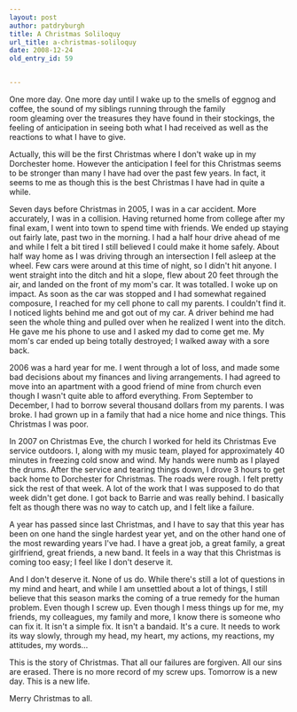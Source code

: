 ```yaml
---
layout: post
author: patdryburgh
title: A Christmas Soliloquy
url_title: a-christmas-soliloquy
date: 2008-12-24
old_entry_id: 59


---
```


One more day. One more day until I wake up to the smells of eggnog and coffee, the sound of my siblings running through the family room gleaming over the treasures they have found in their stockings, the feeling of anticipation in seeing both what I had received as well as the reactions to what I have to give. 

Actually, this will be the first Christmas where I don't wake up in my Dorchester home. However the anticipation I feel for this Christmas seems to be stronger than many I have had over the past few years. In fact, it seems to me as though this is the best Christmas I have had in quite a while. 

Seven days before Christmas in 2005, I was in a car accident. More accurately, I was in a collision. Having returned home from college after my final exam, I went into town to spend time with friends. We ended up staying out fairly late, past two in the morning. I had a half hour drive ahead of me and while I felt a bit tired I still believed I could make it home safely. About half way home as I was driving through an intersection I fell asleep at the wheel. Few cars were around at this time of night, so I didn't hit anyone. I went straight into the ditch and hit a slope, flew about 20 feet through the air, and landed on the front of my mom's car. It was totalled. I woke up on impact. As soon as the car was stopped and I had somewhat regained composure, I reached for my cell phone to call my parents. I couldn't find it. I noticed lights behind me and got out of my car. A driver behind me had seen the whole thing and pulled over when he realized I went into the ditch. He gave me his phone to use and I asked my dad to come get me. My mom's car ended up being totally destroyed; I walked away with a sore back. 

2006 was a hard year for me. I went through a lot of loss, and made some bad decisions about my finances and living arrangements. I had agreed to move into an apartment with a good friend of mine from church even though I wasn't quite able to afford everything. From September to December, I had to borrow several thousand dollars from my parents. I was broke. I had grown up in a family that had a nice home and nice things. This Christmas I was poor. 

In 2007 on Christmas Eve, the church I worked for held its Christmas Eve service outdoors. I, along with my music team, played for approximately 40 minutes in freezing cold snow and wind. My hands were numb as I played the drums. After the service and tearing things down, I drove 3 hours to get back home to Dorchester for Christmas. The roads were rough. I felt pretty sick the rest of that week. A lot of the work that I was supposed to do that week didn't get done. I got back to Barrie and was really behind. I basically felt as though there was no way to catch up, and I felt like a failure. 

A year has passed since last Christmas, and I have to say that this year has been on one hand the single hardest year yet, and on the other hand one of the most rewarding years I've had. I have a great job, a great family, a great girlfriend, great friends, a new band. It feels in a way that this Christmas is coming too easy; I feel like I don't deserve it. 

And I don't deserve it. None of us do. While there's still a lot of questions in my mind and heart, and while I am unsettled about a lot of things, I still believe that this season marks the coming of a true remedy for the human problem. Even though I screw up. Even though I mess things up for me, my friends, my colleagues, my family and more, I know there is someone who can fix it. It isn't a simple fix. It isn't a bandaid. It's a cure. It needs to work its way slowly, through my head, my heart, my actions, my reactions, my attitudes, my words… 

This is the story of Christmas. That all our failures are forgiven. All our sins are erased. There is no more record of my screw ups. Tomorrow is a new day. This is a new life. 

Merry Christmas to all.
